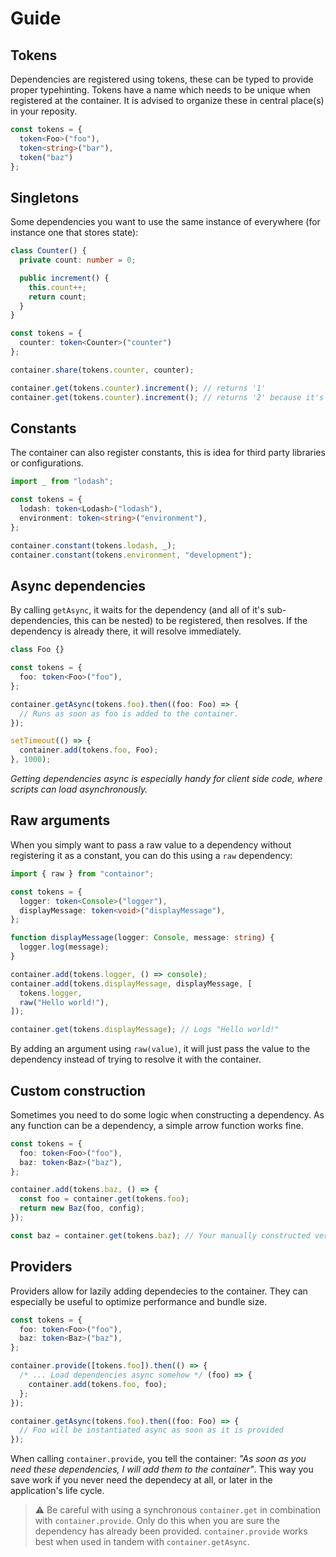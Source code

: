 # Guide

## Tokens

Dependencies are registered using tokens, these can be typed to provide proper typehinting. Tokens have a name which needs to be unique when registered at the container. It is advised to organize these in central place(s) in your reposity.

```ts
const tokens = {
  token<Foo>("foo"),
  token<string>("bar"),
  token("baz")
};
```

## Singletons

Some dependencies you want to use the same instance of everywhere (for instance one that stores state):

```ts
class Counter() {
  private count: number = 0;

  public increment() {
    this.count++;
    return count;
  }
}

const tokens = {
  counter: token<Counter>("counter")
};

container.share(tokens.counter, counter);

container.get(tokens.counter).increment(); // returns '1'
container.get(tokens.counter).increment(); // returns '2' because it's the same instance 👍
```

## Constants

The container can also register constants, this is idea for third party libraries or configurations.

```ts
import _ from "lodash";

const tokens = {
  lodash: token<Lodash>("lodash"),
  environment: token<string>("environment"),
};

container.constant(tokens.lodash, _);
container.constant(tokens.environment, "development");
```

## Async dependencies

By calling `getAsync`, it waits for the dependency (and all of it's sub-dependencies, this can be nested) to be registered, then resolves. If the dependency is already there, it will resolve immediately.

```ts
class Foo {}

const tokens = {
  foo: token<Foo>("foo"),
};

container.getAsync(tokens.foo).then((foo: Foo) => {
  // Runs as soon as foo is added to the container.
});

setTimeout(() => {
  container.add(tokens.foo, Foo);
}, 1000);
```

_Getting dependencies async is especially handy for client side code, where scripts can load asynchronously._

## Raw arguments

When you simply want to pass a raw value to a dependency without registering it as a constant, you can do this using a `raw` dependency:

```ts
import { raw } from "containor";

const tokens = {
  logger: token<Console>("logger"),
  displayMessage: token<void>("displayMessage"),
};

function displayMessage(logger: Console, message: string) {
  logger.log(message);
}

container.add(tokens.logger, () => console);
container.add(tokens.displayMessage, displayMessage, [
  tokens.logger,
  raw("Hello world!"),
]);

container.get(tokens.displayMessage); // Logs "Hello world!"
```

By adding an argument using `raw(value)`, it will just pass the value to the dependency instead of trying to resolve it with the container.

## Custom construction

Sometimes you need to do some logic when constructing a dependency. As any function can be a dependency, a simple arrow function works fine.

```ts
const tokens = {
  foo: token<Foo>("foo"),
  baz: token<Baz>("baz"),
};

container.add(tokens.baz, () => {
  const foo = container.get(tokens.foo);
  return new Baz(foo, config);
});

const baz = container.get(tokens.baz); // Your manually constructed version of Baz 😎
```

## Providers

Providers allow for lazily adding dependecies to the container. They can especially be useful to optimize performance and bundle size.

```ts
const tokens = {
  foo: token<Foo>("foo"),
  baz: token<Baz>("baz"),
};

container.provide([tokens.foo]).then(() => {
  /* ... Load dependencies async somehow */ (foo) => {
    container.add(tokens.foo, foo);
  };
});

container.getAsync(tokens.foo).then((foo: Foo) => {
  // Foo will be instantiated async as soon as it is provided
});
```

When calling `container.provide`, you tell the container: _"As soon as you need these dependencies, I will add them to the container"_. This way you save work if you never need the dependecy at all, or later in the application's life cycle.

> ⚠️ Be careful with using a synchronous `container.get` in combination with `container.provide`. Only do this when you are sure the dependency has already been provided. `container.provide` works best when used in tandem with `container.getAsync`.
